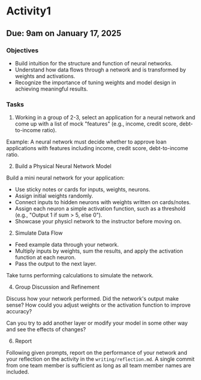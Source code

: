 # Activity1

## Due: 9am on January 17, 2025

### Objectives

- Build intuition for the structure and function of neural networks.
- Understand how data flows through a network and is transformed by weights and activations.
- Recognize the importance of tuning weights and model design in achieving meaningful results.

### Tasks

1. Working in a group of 2-3, select an application for a neural network and come up with a list of mock "features" (e.g., income, credit score, debt-to-income ratio).

Example: A neural network must decide whether to approve loan applications with features including income, credit score, debt-to-income ratio.

2. Build a Physical Neural Network Model
   
Build a mini neural network for your application:

- Use sticky notes or cards for inputs, weights, neurons.
- Assign initial weights randomly.
- Connect inputs to hidden neurons with weights written on cards/notes.
- Assign each neuron a simple activation function, such as a threshold (e.g., "Output 1 if sum > 5, else 0").
- Showcase your physicl network to the instructor before moving on.

2. Simulate Data Flow
   
- Feed example data through your network.
- Multiply inputs by weights, sum the results, and apply the activation function at each neuron.
- Pass the output to the next layer.

Take turns performing calculations to simulate the network.

4. Group Discussion and Refinement
   
Discuss how your network performed. Did the network's output make sense?
How could you adjust weights or the activation function to improve accuracy?

Can you try to add another layer or modify your model in some other way and see the effects of changes?

6. Report 

Following given prompts, report on the performance of your network and your reflection on the activity in the `writing/reflection.md`. A single commit from one team member is sufficient as long as all team member names are included.
